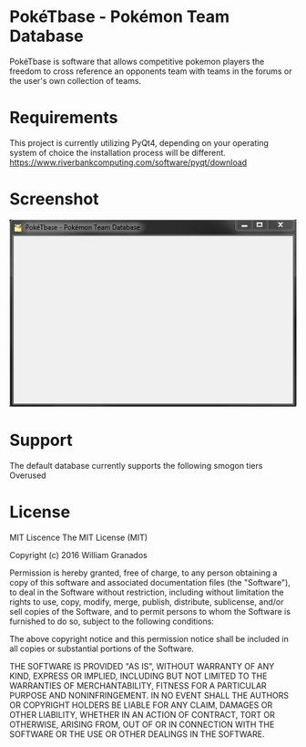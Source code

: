 PokéTbase - Pokémon Team Database
=================================
PokéTbase is software that allows competitive pokemon players the freedom to
cross reference an opponents team with teams in the forums or the user's own
collection of teams.

Requirements
=================================
This project is currently utilizing PyQt4, depending on your operating system
of choice the installation process will be different.
https://www.riverbankcomputing.com/software/pyqt/download

Screenshot
=================================
<p align="center">
  <img src="https://raw.githubusercontent.com/wgma00/PokeTbase/master/res/screenshot/screenshot1.jpg" alt="PokeTbase Layout"/>
</p>

Support
=================================
The default database currently supports the following smogon tiers
Overused

License
=================================
MIT Liscence
The MIT License (MIT)

Copyright (c) 2016 William Granados

Permission is hereby granted, free of charge, to any person obtaining a copy
of this software and associated documentation files (the "Software"), to deal
in the Software without restriction, including without limitation the rights
to use, copy, modify, merge, publish, distribute, sublicense, and/or sell
copies of the Software, and to permit persons to whom the Software is
furnished to do so, subject to the following conditions:

The above copyright notice and this permission notice shall be included in all
copies or substantial portions of the Software.

THE SOFTWARE IS PROVIDED "AS IS", WITHOUT WARRANTY OF ANY KIND, EXPRESS OR
IMPLIED, INCLUDING BUT NOT LIMITED TO THE WARRANTIES OF MERCHANTABILITY,
FITNESS FOR A PARTICULAR PURPOSE AND NONINFRINGEMENT. IN NO EVENT SHALL THE
AUTHORS OR COPYRIGHT HOLDERS BE LIABLE FOR ANY CLAIM, DAMAGES OR OTHER
LIABILITY, WHETHER IN AN ACTION OF CONTRACT, TORT OR OTHERWISE, ARISING FROM,
OUT OF OR IN CONNECTION WITH THE SOFTWARE OR THE USE OR OTHER DEALINGS IN THE
SOFTWARE.


